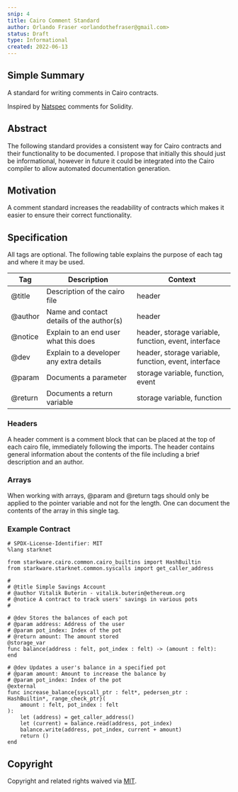 ```yaml
---
snip: 4
title: Cairo Comment Standard
author: Orlando Fraser <orlandothefraser@gmail.com>
status: Draft
type: Informational
created: 2022-06-13
---
```


## Simple Summary

A standard for writing comments in Cairo contracts.

Inspired by [Natspec](https://docs.soliditylang.org/en/v0.8.14/natspec-format.html) comments for Solidity.

## Abstract

The following standard provides a consistent way for Cairo contracts and their functionality to be documented. I propose that initially this should just be informational, however in future it could be integrated into the Cairo compiler to allow automated documentation generation. 


## Motivation

A comment standard increases the readability of contracts which makes it easier to ensure their correct functionality. 


## Specification

All tags are optional. The following table explains the purpose of each tag and where it may be used. 

| Tag     | Description                               | Context                                               |
|---------|-------------------------------------------|-------------------------------------------------------|
| @title  | Description of the cairo file             | header                                                |
| @author | Name and contact details of the author(s) | header                                                |
| @notice | Explain to an end user what this does     | header, storage variable, function, event, interface  |
| @dev    | Explain to a developer any extra details  | header, storage variable, function, event, interface  |
| @param  | Documents a parameter                     | storage variable, function, event                     |
| @return | Documents a return variable               | storage variable, function                            |

### Headers 

A header comment is a comment block that can be placed at the top of each cairo file, immediately following the imports. The header contains general information about the contents of the file including a brief description and an author.

### Arrays 

When working with arrays, @param and @return tags should only be applied to the pointer variable and not for the length.  One can document the contents of the array in this single tag. 

### Example Contract
```
# SPDX-License-Identifier: MIT
%lang starknet

from starkware.cairo.common.cairo_builtins import HashBuiltin
from starkware.starknet.common.syscalls import get_caller_address

#
# @title Simple Savings Account
# @author Vitalik Buterin - vitalik.buterin@ethereum.org
# @notice A contract to track users' savings in various pots
#

# @dev Stores the balances of each pot
# @param address: Address of the user
# @param pot_index: Index of the pot
# @return amount: The amount stored
@storage_var
func balance(address : felt, pot_index : felt) -> (amount : felt):
end

# @dev Updates a user's balance in a specified pot
# @param amount: Amount to increase the balance by
# @param pot_index: Index of the pot
@external
func increase_balance{syscall_ptr : felt*, pedersen_ptr : HashBuiltin*, range_check_ptr}(
    amount : felt, pot_index : felt
):
    let (address) = get_caller_address()
    let (current) = balance.read(address, pot_index)
    balance.write(address, pot_index, current + amount)
    return ()
end
```

## Copyright

Copyright and related rights waived via [MIT](../LICENSE).
